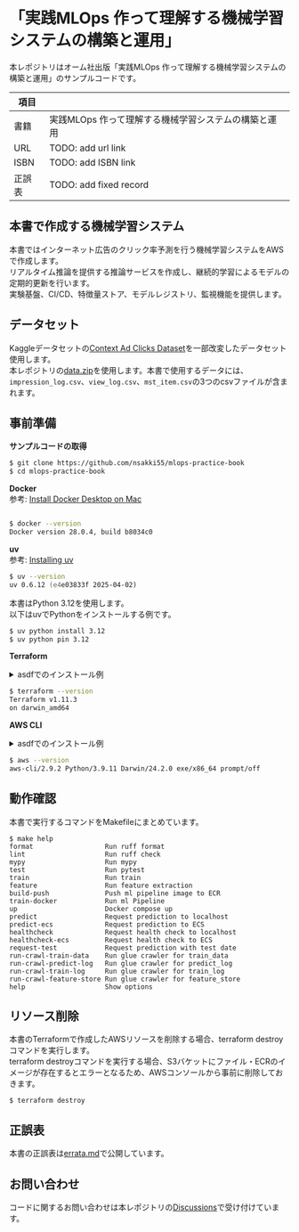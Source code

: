 # 「実践MLOps 作って理解する機械学習システムの構築と運用」

本レポジトリはオーム社出版「実践MLOps 作って理解する機械学習システムの構築と運用」のサンプルコードです。

| 項目 |                               |
|------|-------------------------------|
| 書籍 | 実践MLOps 作って理解する機械学習システムの構築と運用 |
| URL | TODO: add url link            |
| ISBN | TODO: add ISBN link           |
| 正誤表 | TODO: add fixed record        |


## 本書で作成する機械学習システム

本書ではインターネット広告のクリック率予測を行う機械学習システムをAWSで作成します。  
リアルタイム推論を提供する推論サービスを作成し、継続的学習によるモデルの定期的更新を行います。  
実験基盤、CI/CD、特徴量ストア、モデルレジストリ、監視機能を提供します。


## データセット

Kaggleデータセットの[Context Ad Clicks Dataset](https://www.kaggle.com/datasets/arashnic/ctrtest/data)を一部改変したデータセット使用します。  
本レポジトリの[data.zip](./data.zip)を使用します。本書で使用するデータには、`impression_log.csv`、`view_log.csv`、`mst_item.csv`の3つのcsvファイルが含まれます。

## 事前準備

**サンプルコードの取得**  
```zsh
$ git clone https://github.com/nsakki55/mlops-practice-book
$ cd mlops-practice-book
```


**Docker**  
参考: [Install Docker Desktop on Mac](https://docs.docker.com/desktop/setup/install/mac-install/)

```zsh

$ docker --version
Docker version 28.0.4, build b8034c0
```

**uv**  
参考: [Installing uv](https://docs.astral.sh/uv/getting-started/installation/)  

```zsh
$ uv --version
uv 0.6.12 (e4e03833f 2025-04-02)
```

本書はPython 3.12を使用します。  
以下はuvでPythonをインストールする例です。
```zsh
$ uv python install 3.12
$ uv python pin 3.12
```

**Terraform**  
<details>
<summary>asdfでのインストール例</summary>

```zsh
$ asdf plugin add terraform
$ asdf install terraform 1.11.3
$ asdf local terraform 1.11.3
```
</details>

```zsh
$ terraform --version
Terraform v1.11.3
on darwin_amd64
```


**AWS CLI**  
<details>
<summary>asdfでのインストール例</summary>

```zsh
$ asdf plugin add awscli
$ asdf install awscli 2.27.35
$ asdf local awscli 2.27.35 
```
</details>

```zsh
$ aws --version
aws-cli/2.9.2 Python/3.9.11 Darwin/24.2.0 exe/x86_64 prompt/off
```

## 動作確認
本書で実行するコマンドをMakefileにまとめています。
```
$ make help
format                  Run ruff format
lint                    Run ruff check
mypy                    Run mypy
test                    Run pytest
train                   Run train
feature                 Run feature extraction
build-push              Push ml pipeline image to ECR
train-docker            Run ml Pipeline
up                      Docker compose up
predict                 Request prediction to localhost
predict-ecs             Request prediction to ECS
healthcheck             Request health check to localhost
healthcheck-ecs         Request health check to ECS
request-test            Request prediction with test date
run-crawl-train-data    Run glue crawler for train_data
run-crawl-predict-log   Run glue crawler for predict_log
run-crawl-train-log     Run glue crawler for train_log
run-crawl-feature-store Run glue crawler for feature_store
help                    Show options
```

## リソース削除
本書のTerraformで作成したAWSリソースを削除する場合、terraform destroy コマンドを実行します。  
terraform destroyコマンドを実行する場合、S3バケットにファイル・ECRのイメージが存在するとエラーとなるため、AWSコンソールから事前に削除しておきます。
```
$ terraform destroy
```


## 正誤表
本書の正誤表は[errata.md](https://github.com/nsakki55/mlops-practice-book/blob/main/errata.md)で公開しています。


## お問い合わせ
コードに関するお問い合わせは本レポジトリの[Discussions](https://github.com/nsakki55/mlops-practice-book/discussions)で受け付けています。
